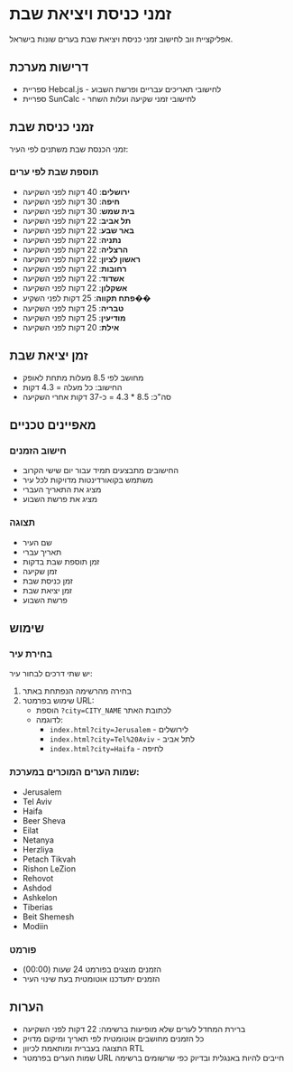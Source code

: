 # זמני כניסת ויציאת שבת

אפליקציית ווב לחישוב זמני כניסת ויציאת שבת בערים שונות בישראל.

## דרישות מערכת

- ספריית Hebcal.js - לחישובי תאריכים עבריים ופרשת השבוע
- ספריית SunCalc - לחישובי זמני שקיעה ועלות השחר

## זמני כניסת שבת
זמני הכנסת שבת משתנים לפי העיר:

### תוספת שבת לפי ערים
- **ירושלים**: 40 דקות לפני השקיעה
- **חיפה**: 30 דקות לפני השקיעה
- **בית שמש**: 30 דקות לפני השקיעה
- **תל אביב**: 22 דקות לפני השקיעה
- **באר שבע**: 22 דקות לפני השקיעה
- **נתניה**: 22 דקות לפני השקיעה
- **הרצליה**: 22 דקות לפני השקיעה
- **ראשון לציון**: 22 דקות לפני השקיעה
- **רחובות**: 22 דקות לפני השקיעה
- **אשדוד**: 22 דקות לפני השקיעה
- **אשקלון**: 22 דקות לפני השקיעה
- **פתח תקווה**: 25 דקות לפני השקיע��
- **טבריה**: 25 דקות לפני השקיעה
- **מודיעין**: 25 דקות לפני השקיעה
- **אילת**: 20 דקות לפני השקיעה

## זמן יציאת שבת
- מחושב לפי 8.5 מעלות מתחת לאופק
- החישוב: כל מעלה = 4.3 דקות
- סה"כ: 8.5 * 4.3 = כ-37 דקות אחרי השקיעה

## מאפיינים טכניים

### חישוב הזמנים
- החישובים מתבצעים תמיד עבור יום שישי הקרוב
- משתמש בקואורדינטות מדויקות לכל עיר
- מציג את התאריך העברי
- מציג את פרשת השבוע

### תצוגה
- שם העיר
- תאריך עברי
- זמן תוספת שבת בדקות
- זמן שקיעה
- זמן כניסת שבת
- זמן יציאת שבת
- פרשת השבוע

## שימוש

### בחירת עיר
יש שתי דרכים לבחור עיר:
1. בחירה מהרשימה הנפתחת באתר
2. שימוש בפרמטר URL:
   - הוספת `?city=CITY_NAME` לכתובת האתר
   - לדוגמה:
     - `index.html?city=Jerusalem` - לירושלים
     - `index.html?city=Tel%20Aviv` - לתל אביב
     - `index.html?city=Haifa` - לחיפה

### שמות הערים המוכרים במערכת:
- Jerusalem
- Tel Aviv
- Haifa
- Beer Sheva
- Eilat
- Netanya
- Herzliya
- Petach Tikvah
- Rishon LeZion
- Rehovot
- Ashdod
- Ashkelon
- Tiberias
- Beit Shemesh
- Modiin

### פורמט
- הזמנים מוצגים בפורמט 24 שעות (00:00)
- הזמנים יתעדכנו אוטומטית בעת שינוי העיר

## הערות
- ברירת המחדל לערים שלא מופיעות ברשימה: 22 דקות לפני השקיעה
- כל הזמנים מחושבים אוטומטית לפי תאריך ומיקום מדויק
- התצוגה בעברית ומותאמת לכיוון RTL
- שמות הערים בפרמטר URL חייבים להיות באנגלית ובדיוק כפי שרשומים ברשימה
